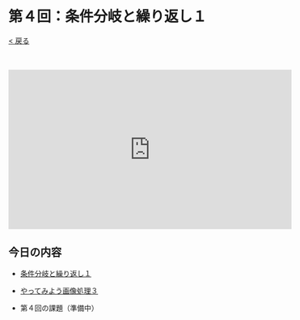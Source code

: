 # 第４回：条件分岐と繰り返し１

[< 戻る](../)

　

<iframe width="560" height="315" src="https://www.youtube.com/embed/dbBFBKuq-Es?rel=0" title="YouTube video player" frameborder="0" allow="accelerometer; autoplay; clipboard-write; encrypted-media; gyroscope; picture-in-picture" allowfullscreen></iframe>

## 今日の内容

- [条件分岐と繰り返し１](if/)

- [やってみよう画像処理３](try3/)

- 第４回の課題（準備中）

